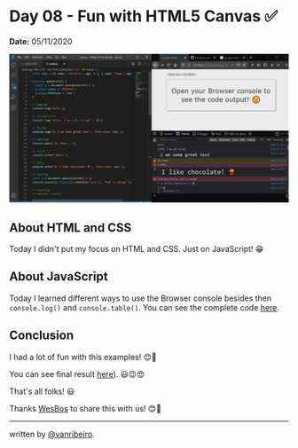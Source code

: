 # Day 08 - Fun with HTML5 Canvas ✅

**Date:** 05/11/2020

![Array Cardio](./../../images/challenges/09-dev-tools-domination.png)

## About HTML and CSS

Today I didn't put my focus on HTML and CSS. Just on JavaScript! 😁

## About JavaScript

Today I learned different ways to use the Browser console besides then `console.log()` and `console.table()`. You can see the complete code [here](/js/main.js). 

## Conclusion

I had a lot of fun with this examples! 😊💖

You can see final result [here](https://vanribeiro-30daysofjavascript.netlify.app/challenge-files/09%20-%20dev%20tools%20domination/)). 😃😉😍

That's all folks! 😃

Thanks [WesBos](https://github.com/wesbos) to share this with us! 😊💖

---

written by [@vanribeiro](https://github.com/vanribeiro).